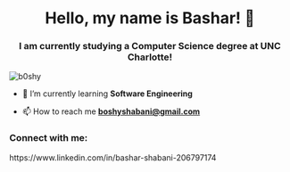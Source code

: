 <h1 align="center">Hello, my name is Bashar! 👋</h1>
<h3 align="center">I am currently studying a Computer Science degree at UNC Charlotte!</h3>

<p align="left"> <img src="https://komarev.com/ghpvc/?username=b0shy" alt="b0shy" /> </p>

- 🌱 I’m currently learning **Software Engineering**

- 📫 How to reach me **boshyshabani@gmail.com**

<h3 align="left">Connect with me:</h3>
<p align="left">
https://www.linkedin.com/in/bashar-shabani-206797174
</p>

